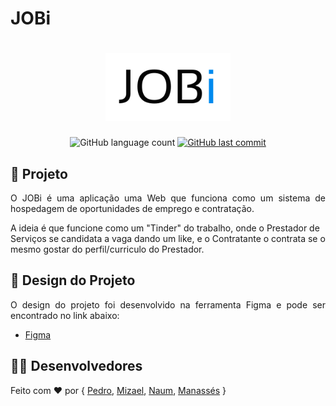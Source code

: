 # JOBi

<h1 align="center">
    <img alt="logo" title="logo" src="https://github.com/manassesss/try-repo/blob/main/JOBi.svg" width="200"/>
</h1>


<p align="center">
  <img alt="GitHub language count" src="https://img.shields.io/github/languages/count/ES2-UFPI/JOBi?color=%2304D361">
  <a href="https://github.com/ES2-UFPI/JOBi/commits/master">
    <img alt="GitHub last commit" src="https://img.shields.io/github/last-commit/ES2-UFPI/JOBi">
  </a>
</p>

## :scroll: Projeto
<p align="justify">
    O JOBi é uma aplicação uma Web que funciona como um sistema de hospedagem de oportunidades de emprego e contratação. 
</p>
<p>
  A ideia é que funcione como um "Tinder" do trabalho, onde o Prestador de Serviços se candidata a vaga dando um like, e o Contratante o contrata se o mesmo gostar do perfil/curriculo do Prestador.
</p>

## :pencil: Design do Projeto
<p align="justify">
    O design do projeto foi desenvolvido na ferramenta Figma e pode ser encontrado no link abaixo:
</p>

- [Figma](https://www.figma.com/file/mufnEKgvcptvO5YOWCheNb/JOBi?node-id=0%3A1)

## :technologist: Desenvolvedores
Feito com ♥ por { [Pedro][Pedro], [Mizael][Mizael], [Naum][Naum], [Manassés][Manassés] }


[Manassés]: https://github.com/manassesss
[Mizael]: https://github.com/mizaelgoonfs
[Naum]: https://github.com/NaumCS
[Pedro]: https://github.com/PedroLucca
